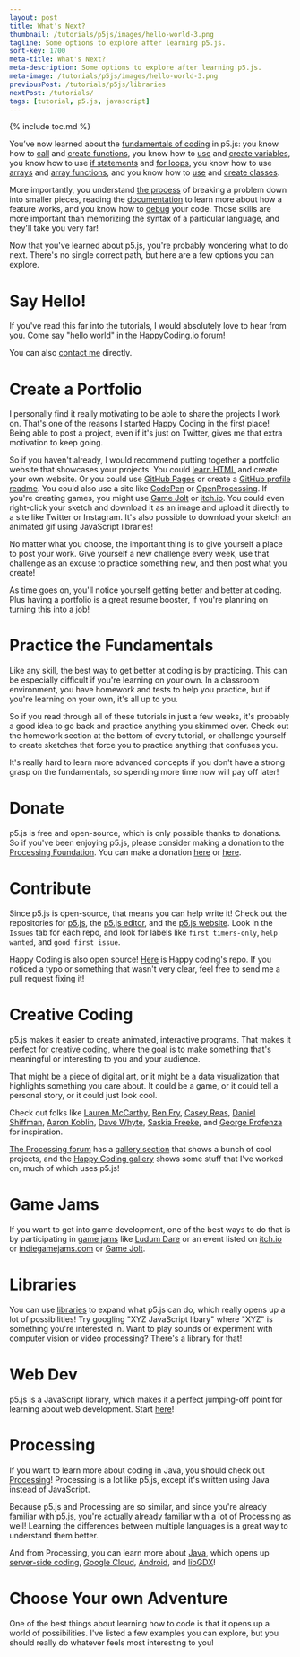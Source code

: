 ```yaml
---
layout: post
title: What's Next?
thumbnail: /tutorials/p5js/images/hello-world-3.png
tagline: Some options to explore after learning p5.js.
sort-key: 1700
meta-title: What's Next?
meta-description: Some options to explore after learning p5.js.
meta-image: /tutorials/p5js/images/hello-world-3.png
previousPost: /tutorials/p5js/libraries
nextPost: /tutorials/
tags: [tutorial, p5.js, javascript]
---
```


{% include toc.md %}

You’ve now learned about the [fundamentals of coding](/tutorials/p5js/welcome-to-coding) in p5.js: you know how to [call](/tutorials/p5js/calling-functions) and [create functions](/tutorials/p5js/creating-functions), you know how to [use](/tutorials/p5js/using-variables) and [create variables](/tutorials/p5js/creating-variables), you know how to use [if statements](/tutorials/p5js/if-statements) and [for loops](/tutorials/p5js/for-loops), you know how to use [arrays](/tutorials/p5js/arrays) and [array functions](/tutorials/p5js/array-functions), and you know how to [use](/tutorials/p5js/using-objects) and [create classes](/tutorials/p5js/creating-classes).

More importantly, you understand [the process](/tutorials/how-to/program) of breaking a problem down into smaller pieces, reading the [documentation](https://p5js.org/reference/) to learn more about how a feature works, and you know how to [debug](/tutorials/p5js/debugging) your code. Those skills are more important than memorizing the syntax of a particular language, and they'll take you very far!

Now that you've learned about p5.js, you're probably wondering what to do next. There's no single correct path, but here are a few options you can explore.

# Say Hello!

If you've read this far into the tutorials, I would absolutely love to hear from you. Come say "hello world" in the [HappyCoding.io forum](https://forum.happycoding.io)!

You can also [contact me](/about#contact) directly.

# Create a Portfolio

I personally find it really motivating to be able to share the projects I work on. That's one of the reasons I started Happy Coding in the first place! Being able to post a project, even if it's just on Twitter, gives me that extra motivation to keep going.

So if you haven't already, I would recommend putting together a portfolio website that showcases your projects. You could [learn HTML](/tutorials/html) and create your own website. Or you could use [GitHub Pages](https://pages.github.com/) or create a [GitHub profile readme](https://docs.github.com/en/free-pro-team@latest/github/setting-up-and-managing-your-github-profile/managing-your-profile-readme). You could also use a site like [CodePen](https://codepen.io/) or [OpenProcessing](https://www.openprocessing.org/). If you're creating games, you might use  [Game Jolt](http://gamejolt.com/) or [itch.io](https://itch.io/). You could even right-click your sketch and download it as an image and upload it directly to a site like Twitter or Instagram. It's also possible to download your sketch an animated gif using JavaScript libraries!

No matter what you choose, the important thing is to give yourself a place to post your work. Give yourself a new challenge every week, use that challenge as an excuse to practice something new, and then post what you create!

As time goes on, you'll notice yourself getting better and better at coding. Plus having a portfolio is a great resume booster, if you're planning on turning this into a job!

# Practice the Fundamentals

Like any skill, the best way to get better at coding is by practicing. This can be especially difficult if you're learning on your own. In a classroom environment, you have homework and tests to help you practice, but if you're learning on your own, it's all up to you.

So if you read through all of these tutorials in just a few weeks, it's probably a good idea to go back and practice anything you skimmed over. Check out the homework section at the bottom of every tutorial, or challenge yourself to create sketches that force you to practice anything that confuses you.

It's really hard to learn more advanced concepts if you don't have a strong grasp on the fundamentals, so spending more time now will pay off later!

# Donate

p5.js is free and open-source, which is only possible thanks to donations. So if you've been enjoying p5.js, please consider making a donation to the [Processing Foundation](https://processingfoundation.org/). You can make a donation [here](https://p5js.org/download/support.html) or [here](https://processingfoundation.org/donate).

# Contribute

Since p5.js is open-source, that means you can help write it! Check out the repositories for [p5.js](https://github.com/processing/p5.js), the [p5.js editor](https://github.com/processing/p5.js-web-editor), and the [p5.js website](https://github.com/processing/p5.js-website). Look in the `Issues` tab for each repo, and look for labels like `first timers-only`, `help wanted`, and `good first issue`.

Happy Coding is also open source! [Here](https://github.com/KevinWorkman/HappyCoding) is Happy coding's repo. If you noticed a typo or something that wasn't very clear, feel free to send me a pull request fixing it!

# Creative Coding

p5.js makes it easier to create animated, interactive programs. That makes it perfect for [creative coding](https://en.wikipedia.org/wiki/Creative_coding), where the goal is to make something that's meaningful or interesting to you and your audience.

That might be a piece of [digital art](https://en.wikipedia.org/wiki/Digital_art), or it might be a [data visualization](https://en.wikipedia.org/wiki/Data_visualization) that highlights something you care about. It could be a game, or it could tell a personal story, or it could just look cool.

Check out folks like [Lauren McCarthy](https://lauren-mccarthy.com/), [Ben Fry](https://benfry.com/), [Casey Reas](https://reas.com/), [Daniel Shiffman](https://shiffman.net/), [Aaron Koblin](http://www.aaronkoblin.com/), [Dave Whyte](http://beesandbombs.com/), [Saskia Freeke](https://sasj.nl/portfolio/), and [George Profenza](https://sensori.al/) for inspiration.

[The Processing forum](https://discourse.processing.org/) has a [gallery section](https://discourse.processing.org/c/gallery/21) that shows a bunch of cool projects, and the [Happy Coding gallery](https://happycoding.io/gallery/) shows some stuff that I've worked on, much of which uses p5.js!

# Game Jams

If you want to get into game development, one of the best ways to do that is by participating in [game jams](https://en.wikipedia.org/wiki/Game_jam) like [Ludum Dare](https://ldjam.com/) or an event listed on [itch.io](https://itch.io/jams) or [indiegamejams.com](http://www.indiegamejams.com/) or [Game Jolt](https://jams.gamejolt.com/browse/active).

# Libraries

You can use [libraries](/tutorials/p5js/libraries) to expand what p5.js can do, which really opens up a lot of possibilities! Try googling "XYZ JavaScript libary" where "XYZ" is something you're interested in. Want to play sounds or experiment with computer vision or video processing? There's a library for that!

# Web Dev

p5.js is a JavaScript library, which makes it a perfect jumping-off point for learning about web development. Start [here](/tutorials/p5js/web-dev)!

# Processing

If you want to learn more about coding in Java, you should check out [Processing](/tutorials/processing)! Processing is a lot like p5.js, except it's written using Java instead of JavaScript.

Because p5.js and Processing are so similar, and since you're already familiar with p5.js, you're actually already familiar with a lot of Processing as well! Learning the differences between multiple languages is a great way to understand them better.

And from Processing, you can learn more about [Java](/tutorials/java), which opens up [server-side coding](/tutorials/java-server), [Google Cloud](/tutorials/google-cloud), [Android](/tutorials/android), and [libGDX](/tutorials/libgdx)!

# Choose Your own Adventure

One of the best things about learning how to code is that it opens up a world of possibilities. I've listed a few examples you can explore, but you should really do whatever feels most interesting to you!